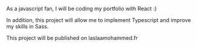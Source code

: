 As a javascript fan, I will be coding my portfolio with React :)

In addition, this project will allow me to implement Typescript and improve my skills in Sass.

This project will be published on laslaamohammed.fr
